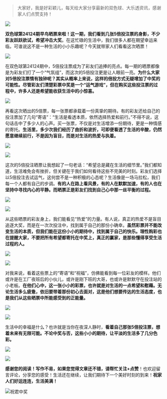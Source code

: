 > 大家好，我是好彩颖儿，每天给大家分享最新的双色球、大乐透资讯，感谢家人们点赞支持！

![](https://cdn.jsdelivr.net/gh/wangwenjie1314/PicCDN/2024-7-11/1720660897499-image.png)

**双色球第24124期早鸟晒票来啦！这一期，我们看到几张5倍投注票的身影，不少彩友跃跃欲试，希望冲击大奖**。在这忙碌的生活中，我们很多人都在期望幸运来临，可谁说这不是一种生活的小小乐趣呢？今天就带家人们看看这次晒票！


![](https://cdn.jsdelivr.net/gh/wangwenjie1314/PicCDN/2024-10-29/1730158721547-image.png)


在双色球第24124期中，5倍投注票成为了彩友们追捧的亮点。每一期的晒票都像是为彩友们打了一个“气氛组”，而这次的5倍投注更是让人眼前一亮。**为什么大家对5倍投注票情有独钟呢？其实从概率上来说，这样的倍投方式无疑增加了中奖的可能性。尽管彩友们清楚彩票中奖是一个“运气游戏”，但在购买这些投注票的过程中，许多人还是希望能收获生活中的小惊喜。**


![](https://cdn.jsdelivr.net/gh/wangwenjie1314/PicCDN/2024-10-29/1730158728027-image.png)


再看这次晒出的5倍票，每一张票都承载着一份真挚的期待。有的彩友还给自己的投注票加了几句“寄语”：“生活是看透本质，依然选择热爱和前行。”不得不说，这句话击中了多少人的心声。买一张票，不仅是对生活增添一份期待，更是一种情感的寄托。**生活里，多少次我们经历了曲折和波折，可即便看透了生活的辛酸，仍然愿意继续前行，不是因为盲目，而是对生活的热爱与执着。**


![](https://cdn.jsdelivr.net/gh/wangwenjie1314/PicCDN/2024-10-29/1730158738473-image.png)


![](https://cdn.jsdelivr.net/gh/wangwenjie1314/PicCDN/2024-10-29/1730158814798-image.png)


这次的5倍投注晒票让我想起了一句老话：“希望总是藏在生活的细节里。”我们都知道，生活难免会有挫折，但关键在于我们如何看待这些不完美的时刻。彩友们选择以5倍投注去试运气，这何尝不是一种积极的心态呢？生活像是一场马拉松，我们每一个人都有自己的步调。**有的人在路上看风景，有的人在默默加速，有的人也在坚持中寻找内心的平静。而晒票正是彩友们找到自己心中那一丝平衡的过程。**

![](https://cdn.jsdelivr.net/gh/wangwenjie1314/PicCDN/2024-10-29/1730158747746-image.png)

![](https://cdn.jsdelivr.net/gh/wangwenjie1314/PicCDN/2024-10-29/1730158808048-image.png)


从这些晒票的彩友身上，我们能看见“热爱”的力量。有人说，真正的热爱不是盲目追逐大奖，而是在一次次投注中，找到属于自己的那份小确幸。**虽然彩票并不能改变生活的本质，但我们能在这份小小的期待中，找到属于自己的快乐。理性购彩也在提醒大家，不要把所有希望都寄托在中奖上，真正的赢家，是那些懂得享受生活过程的人。**


![](https://cdn.jsdelivr.net/gh/wangwenjie1314/PicCDN/2024-10-29/1730158758425-image.png)


![](https://cdn.jsdelivr.net/gh/wangwenjie1314/PicCDN/2024-10-29/1730158802791-image.png)


对我来说，看着这些票上的“寄语”和“祝福”，仿佛能看到每一位彩友的模样。他们或许是在工厂夜班后的小伙儿，或许是刚下班的大哥，也或许是默默守在投注站的小老板。**在他们心中，这一张小小的彩票，也许就是对生活的一点希望和慰藉。无论生活多么疲惫，依旧要带着那份初心去面对，这是他们想要传达的生活态度，也是我们从这些晒票中所能感受到的正能量。**

![](https://cdn.jsdelivr.net/gh/wangwenjie1314/PicCDN/2024-10-29/1730158774950-image.png)

![](https://cdn.jsdelivr.net/gh/wangwenjie1314/PicCDN/2024-10-29/1730158797343-image.png)


生活中的幸福是什么？也许就是当你在夜深人静时，**看着自己那张5倍投注票，想着未来有无限可能。不论中奖与否，这些小小的期待，让平淡的生活多了几分色彩。**


![](https://cdn.jsdelivr.net/gh/wangwenjie1314/PicCDN/2024-10-29/1730158791500-image.png)

![](https://cdn.jsdelivr.net/gh/wangwenjie1314/PicCDN/2024-10-29/1730158784788-image.png)


**感谢您的阅读！写作不易，如果您觉得文章还不错，请帮忙关注+点赞**！也欢迎留言评论，分享您的感受！生活还在继续，让我们期待下一个美好时刻的到来！**祝家人们好运连连，生活美满！**

![祝君中奖](https://cdn.jsdelivr.net/gh/wangwenjie1314/PicCDN/2024-7-8/1720422474504-image.png)